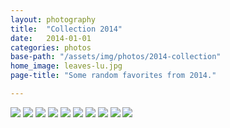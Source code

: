 ```yaml
---
layout: photography
title:  "Collection 2014"
date:   2014-01-01
categories: photos
base-path: "/assets/img/photos/2014-collection"
home_image: leaves-lu.jpg
page-title: "Some random favorites from 2014."

---
```


<img src="{{ page.base-path }}/airport.jpg" />
<img src="{{ page.base-path }}/anapolis-fireworks.jpg" />
<img src="{{ page.base-path }}/cones.jpg" />
<img src="{{ page.base-path }}/flags.jpg" />
<img src="{{ page.base-path }}/girls-grass.jpg" />
<img src="{{ page.base-path }}/grilling.jpg" />
<img src="{{ page.base-path }}/leaves-lu.jpg" />
<img src="{{ page.base-path }}/scooters.jpg" />
<img src="{{ page.base-path }}/snow.jpg" />
<img src="{{ page.base-path }}/swimming.jpg" />